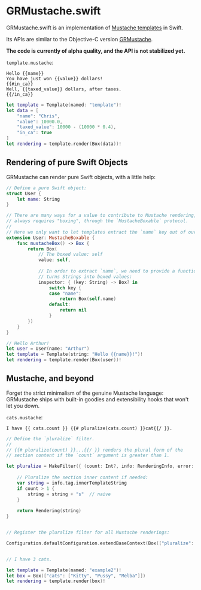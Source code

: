 GRMustache.swift
================

GRMustache.swift is an implementation of [Mustache templates](http://mustache.github.io) in Swift.

Its APIs are similar to the Objective-C version [GRMustache](https://github.com/groue/GRMustache).

**The code is currently of alpha quality, and the API is not stabilized yet.**

`template.mustache`:

    Hello {{name}}
    You have just won {{value}} dollars!
    {{#in_ca}}
    Well, {{taxed_value}} dollars, after taxes.
    {{/in_ca}}

```swift
let template = Template(named: "template")!
let data = [
    "name": "Chris",
    "value": 10000.0,
    "taxed_value": 10000 - (10000 * 0.4),
    "in_ca": true
]
let rendering = template.render(Box(data))!
```


Rendering of pure Swift Objects
-------------------------------

GRMustache can render pure Swift objects, with a little help:

```swift
// Define a pure Swift object:
struct User {
    let name: String
}

// There are many ways for a value to contribute to Mustache rendering, and it
// always requires "boxing", through the `MustacheBoxable` protocol.
//
// Here we only want to let templates extract the `name` key out of our users.
extension User: MustacheBoxable {
    func mustacheBox() -> Box {
        return Box(
            // The boxed value: self
            value: self,
            
            // In order to extract `name`, we need to provide a function that
            // turns Strings into boxed values:
            inspector: { (key: String) -> Box? in
                switch key {
                case "name":
                    return Box(self.name)
                default:
                    return nil
                }
        })
    }
}

// Hello Arthur!
let user = User(name: "Arthur")
let template = Template(string: "Hello {{name}}!")!
let rendering = template.render(Box(user))!
```


Mustache, and beyond
--------------------

Forget the strict minimalism of the genuine Mustache language: GRMustache ships with built-in goodies and extensibility hooks that won't let you down.

`cats.mustache`:

    I have {{ cats.count }} {{# pluralize(cats.count) }}cat{{/ }}.

```swift
// Define the `pluralize` filter.
//
// {{# pluralize(count) }}...{{/ }} renders the plural form of the
// section content if the `count` argument is greater than 1.

let pluralize = MakeFilter({ (count: Int?, info: RenderingInfo, error: NSErrorPointer) -> Rendering? in
    
    // Pluralize the section inner content if needed:
    var string = info.tag.innerTemplateString
    if count > 1 {
        string = string + "s"  // naive
    }
    
    return Rendering(string)
}


// Register the pluralize filter for all Mustache renderings:

Configuration.defaultConfiguration.extendBaseContext(Box(["pluralize": Box(pluralize)]))


// I have 3 cats.

let template = Template(named: "example2")!
let box = Box(["cats": ["Kitty", "Pussy", "Melba"]])
let rendering = template.render(box)!
```

